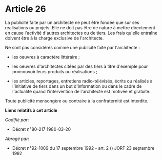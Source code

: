 # Article 26

La publicité faite par un architecte ne peut être fondée que sur ses réalisations ou projets. Elle ne doit pas être de nature
à mettre directement en cause l'activité d'autres architectes ou de tiers. Les frais qu'elle entraîne doivent être à la
charge exclusive de l'architecte. 

Ne sont pas considérés comme une publicité faite par l'architecte    :

- les oeuvres à caractère littéraire ;

- les oeuvres d'architectes citées par des tiers à titre d'exemple pour promouvoir leurs produits ou réalisations ;

- les articles, reportages, entretiens radio-télévisés, écrits ou réalisés à l'initiative de tiers dans un but d'information
ou dans le cadre de l'actualité quand l'intervention de l'architecte est motivée et gratuite. 

Toute publicité mensongère ou contraire à la confraternité est interdite.

**Liens relatifs à cet article**

_Codifié par_:

  - Décret n°80-217 1980-03-20

_Abrogé par_:

  - Décret n°92-1009 du 17 septembre 1992 - art. 2 () JORF 23 septembre 1992

